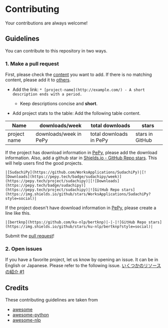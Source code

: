 # Contributing

Your contributions are always welcome!

## Guidelines

You can contribute to this repository in two ways.

### 1. Make a pull request

First, please check the [content](https://github.com/taishi-i/awesome-japanese-nlp-resources#contents) you want to add. If there is no matching content, please add it to [others](https://github.com/taishi-i/awesome-japanese-nlp-resources#Others).

* Add the link: `* [project-name](http://example.com/) - A short description ends with a period.`
    * Keep descriptions concise and **short**.

* Add project stats to the table: Add the following table content.

|Name|downloads/week|total downloads|stars|
-|-|-|-
|project name|downloads/week in PePy|total downloads in PePy|stars in GitHub|

If the project has download information in [PePy](https://pepy.tech/), please add the download information. Also, add a github star in [Shields.io - GitHub Repo stars](https://shields.io/). This will help users find the good projects.
```
|[SudachiPy](https://github.com/WorksApplications/SudachiPy)|[![Downloads](https://pepy.tech/badge/sudachipy/week)](https://pepy.tech/project/sudachipy)|[![Downloads](https://pepy.tech/badge/sudachipy)](https://pepy.tech/project/sudachipy)|![GitHub Repo stars](https://img.shields.io/github/stars/WorksApplications/SudachiPy?style=social)|
```

If the project doesn't have download information in [PePy](https://pepy.tech/), please create a line like this.
```
|[bertknp](https://github.com/ku-nlp/bertknp)|-|-|![GitHub Repo stars](https://img.shields.io/github/stars/ku-nlp/bertknp?style=social)|
```

Submit the [pull request](https://help.github.com/articles/using-pull-requests/)!


### 2. Open issues

If you have a favorite project, let us know by opening an issue. It can be in English or Japanese. Please refer to the following issue.
[いくつかのリソースの紹介 #1](https://github.com/taishi-i/awesome-japanese-nlp-resources/issues/1)


## Credits

These contributing guidelines are taken from
- [awesome](https://github.com/sindresorhus/awesome/blob/main/contributing.md)
- [awesome-python](https://github.com/vinta/awesome-python/blob/master/CONTRIBUTING.md)
- [awesome-nlp](https://github.com/keon/awesome-nlp/blob/master/contributing.md)
